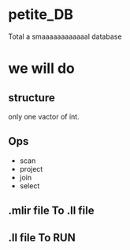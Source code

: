 # petite_DB

Total
a smaaaaaaaaaaaal database


# we will do

## structure
only one vactor of int.

## Ops
- scan
- project
- join
- select


## .mlir file To .ll file

## .ll file To RUN
